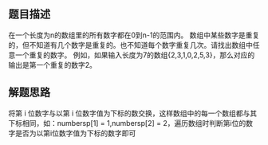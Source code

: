 ## 题目描述
在一个长度为n的数组里的所有数字都在0到n-1的范围内。 数组中某些数字是重复的，但不知道有几个数字是重复的。也不知道每个数字重复几次。请找出数组中任意一个重复的数字。 例如，如果输入长度为7的数组{2,3,1,0,2,5,3}，那么对应的输出是第一个重复的数字2。

## 解题思路
将第 i 位数字与以第 i 位数字值为下标的数交换，这样数组中的每一个数组都与其下标相同，如：numbersp[1] = 1,numbersp[2] = 2，遍历数组时判断第i位的数字是否为以第i位数字值为下标的数字即可
